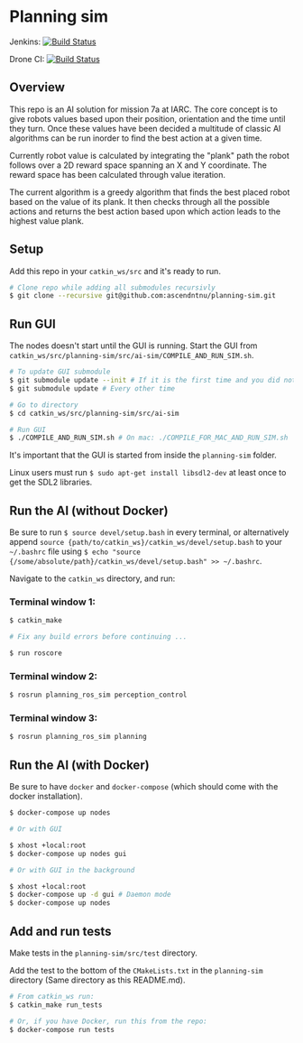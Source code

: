 # Planning sim

Jenkins: [![Build Status](http://build.ascendntnu.no/buildStatus/icon?job=planning-sim)](http://build.ascendntnu.no/job/planning-sim)

Drone CI: 
[![Build Status](https://drone.ascendntnu.no/api/badges/AscendNTNU/planning-sim/status.svg)](https://drone.ascendntnu.no/AscendNTNU/planning-sim)

## Overview

This repo is an AI solution for mission 7a at IARC. The core concept is to give robots values based upon their position, orientation and the time until they turn. Once these values have been decided a multitude of classic AI algorithms can be run inorder to find the best action at a given time.  

Currently robot value is calculated by integrating the "plank" path the robot follows over a 2D reward space spanning an X and Y coordinate. The reward space has been calculated through value iteration.

The current algorithm is a greedy algorithm that finds the best placed robot based on the value of its plank. It then checks through all the possible actions and returns the best action based upon which action leads to the highest value plank.


## Setup

Add this repo in your `catkin_ws/src` and it's ready to run.

```bash
# Clone repo while adding all submodules recursivly
$ git clone --recursive git@github.com:ascendntnu/planning-sim.git
```

## Run GUI

The nodes doesn't start until the GUI is running. Start the GUI from `catkin_ws/src/planning-sim/src/ai-sim/COMPILE_AND_RUN_SIM.sh`.

```bash
# To update GUI submodule
$ git submodule update --init # If it is the first time and you did not clone with the --recursive flag
$ git submodule update # Every other time

# Go to directory
$ cd catkin_ws/src/planning-sim/src/ai-sim

# Run GUI
$ ./COMPILE_AND_RUN_SIM.sh # On mac: ./COMPILE_FOR_MAC_AND_RUN_SIM.sh
```

It's important that the GUI is started from inside the `planning-sim` folder.

Linux users must run `$ sudo apt-get install libsdl2-dev` at least once to get the SDL2 libraries.

## Run the AI (without Docker)

Be sure to run `$ source devel/setup.bash` in every terminal, or alternatively append 
`source {path/to/catkin_ws}/catkin_ws/devel/setup.bash`
to your `~/.bashrc` file using `$ echo "source {/some/absolute/path}/catkin_ws/devel/setup.bash" >> ~/.bashrc`.

Navigate to the `catkin_ws` directory, and run:

### Terminal window 1:

```bash
$ catkin_make

# Fix any build errors before continuing ...

$ run roscore
```

### Terminal window 2:

```bash
$ rosrun planning_ros_sim perception_control
```

### Terminal window 3:

```bash
$ rosrun planning_ros_sim planning
```

## Run the AI (with Docker)

Be sure to have `docker` and `docker-compose` (which should come with the docker installation).

```bash
$ docker-compose up nodes

# Or with GUI

$ xhost +local:root
$ docker-compose up nodes gui

# Or with GUI in the background

$ xhost +local:root
$ docker-compose up -d gui # Daemon mode
$ docker-compose up nodes
```

## Add and run tests

Make tests in the `planning-sim/src/test` directory.

Add the test to the bottom of the `CMakeLists.txt` in the `planning-sim` directory (Same directory as this README.md).

```bash
# From catkin_ws run:
$ catkin_make run_tests

# Or, if you have Docker, run this from the repo:
$ docker-compose run tests
```

